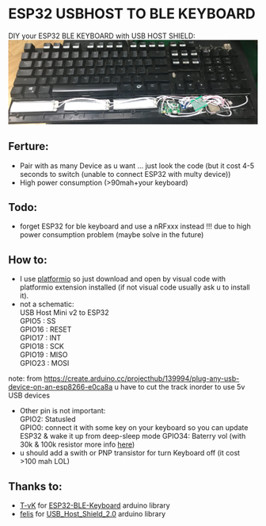 # ESP32 USBHOST TO BLE KEYBOARD
 DIY your ESP32 BLE KEYBOARD with USB HOST SHIELD:</br>
 ![alt text](https://github.com/Cemu0/ESP32_USBHOST_TO_BLE_KEYBOARD/blob/main/IMG_5495.JPG "keyboard mod")
 ## Ferture:
 - Pair with as many Device as u want ... just look the code (but it cost 4-5 seconds to switch (unable to connect ESP32 with multy device))
- High power consumption (>90mah+your keyboard)
## Todo:
- forget ESP32 for ble keyboard and use a nRFxxx instead !!! due to high power consumption problem (maybe solve in the future)
## How to:
- I use [platformio](https://platformio.org/) so just download and open by visual code with platformio extension installed (if not visual code usually ask u to install it).
- not a schematic:</br>
USB Host Mini v2 to ESP32 </br>
GPIO5 : SS </br>
GPIO16 : RESET </br>
GPIO17 : INT</br>
GPIO18 : SCK </br>
GPIO19 : MISO </br>
GPIO23 : MOSI</br>

note: from https://create.arduino.cc/projecthub/139994/plug-any-usb-device-on-an-esp8266-e0ca8a u have to cut the track inorder to use 5v USB devices</br>
- Other pin is not important:</br>
GPIO2: Statusled</br>
GPIO0: connect it with some key on your keyboard so you can update ESP32 & wake it up from deep-sleep mode
GPIO34: Baterry vol (with 30k & 100k resistor more info [here](https://en.wikipedia.org/wiki/Voltage_divider))
- u should add a swith or PNP transistor for turn Keyboard off (it cost >100 mah LOL)

## Thanks to:
- [T-vK](https://github.com/T-vK) for [ESP32-BLE-Keyboard](https://github.com/T-vK/ESP32-BLE-Keyboard) arduino library
- [felis](https://github.com/felis) for [USB_Host_Shield_2.0](https://github.com/felis/USB_Host_Shield_2.0) arduino library

 
